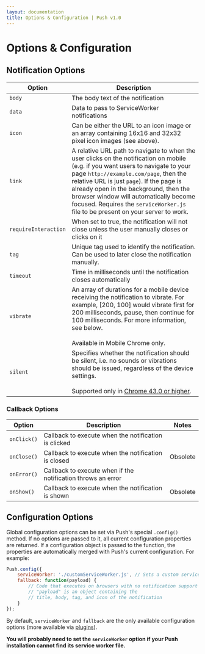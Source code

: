 ```yaml
---
layout: documentation
title: Options & Configuration | Push v1.0
---
```


# Options & Configuration

## Notification Options

| Option               	| Description                                                                                                                                                                                                                                                                                                                                                                                    |
|----------------------	|----------------------------------------------------------------------------------------------------------------------------------------------------------------------------------------------------------------------------------------------------------------------------------------------------------------------------------------------------------------------------------------------- |
| `body`               	| The body text of the notification                                                                                                                                                                                                                                                                                                                                                              |
| `data`               	| Data to pass to ServiceWorker notifications                                                                                                                                                                                                                                                                                                                                                    |
| `icon`               	| Can be either the URL to an icon image or an array containing 16x16 and 32x32 pixel icon images (see above).                                                                                                                                                                                                                                                                                   |
| `link`               	| A relative URL path to navigate to when the user clicks on the notification on mobile (e.g. if you want users to navigate to your page `http://example.com/page`, then the relative URL is just `page`). If the page is already open in the background, then the browser window will automatically become focused. Requires the `serviceWorker.js` file to be present on your server to work.  |
| `requireInteraction` 	| When set to true, the notification will not close unless the user manually closes or clicks on it                                                                                                                                                                                                                                                                                              |
| `tag`                	| Unique tag used to identify the notification. Can be used to later close the notification manually.                                                                                                                                                                                                                                                                                            |
| `timeout`            	| Time in milliseconds until the notification closes automatically                                                                                                                                                                                                                                                                                                                               |
| `vibrate`            	| An array of durations for a mobile device receiving the notification to vibrate. For example, [200, 100] would vibrate first for 200 milliseconds, pause, then continue for 100 milliseconds. For more information, see below.<br/><br/> Available in  Mobile Chrome only.                                                                                                                     |
| `silent`             	| Specifies whether the notification should be silent, i.e. no sounds or vibrations should be issued, regardless of the device settings.<br/><br/>Supported only in [Chrome 43.0 or higher](https://developer.mozilla.org/en-US/docs/Web/API/notification#Browser_compatibility).                                                                                                                |

### Callback Options

| Option      	| Description                                                  	| Notes    	|
|-------------	|--------------------------------------------------------------	|----------	|
| `onClick()` 	| Callback to execute when the notification is clicked         	|          	|
| `onClose()` 	| Callback to execute when the notification is closed          	| Obsolete 	|
| `onError()` 	| Callback to execute when if the notification throws an error 	|          	|
| `onShow()`  	| Callback to execute when the notification is shown           	| Obsolete 	|

## Configuration Options
Global configuration options can be set via Push's special `.config()` method. If no options are passed to it, all 
current configuration properties are returned. If a configuration object is passed to the function, the properties are
automatically merged with Push's current configuration. For example:

```javascript
Push.config({
    serviceWorker: './customServiceWorker.js', // Sets a custom service worker script
    fallback: function(payload) {
        // Code that executes on browsers with no notification support
        // "payload" is an object containing the 
        // title, body, tag, and icon of the notification 
    }
});
```

By default, `serviceWorker` and `fallback` are the only available configuration
options (more available via [plugins](/docs/plugins)). 

**You will probably need to set the `serviceWorker` option if your Push installation
 cannot find its service worker file.**